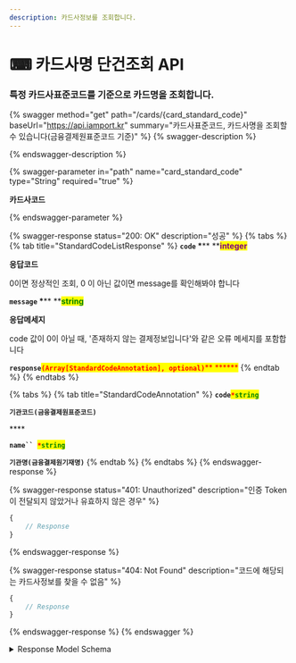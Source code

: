 ```yaml
---
description: 카드사정보를 조회합니다.
---
```


# ⌨ 카드사명 단건조회 API

### 특정 카드사표준코드를 기준으로 카드명을 조회합니다.

{% swagger method="get" path="/cards/{card_standard_code}" baseUrl="https://api.iamport.kr" summary="카드사표준코드, 카드사명을 조회할 수 있습니다(금융결제원표준코드 기준)" %}
{% swagger-description %}

{% endswagger-description %}

{% swagger-parameter in="path" name="card_standard_code" type="String" required="true" %}
<mark style="color:red;">

**카드사코드**

</mark>
{% endswagger-parameter %}

{% swagger-response status="200: OK" description="성공" %}
{% tabs %}
{% tab title="StandardCodeListResponse" %}
**`code`  **<mark style="color:red;">**\***</mark>** **<mark style="color:purple;">**integer**</mark>

**응답코드**

0이면 정상적인 조회, 0 이 아닌 값이면 message를 확인해봐야 합니다



**`message`  **<mark style="color:red;">**\***</mark>** **<mark style="color:green;">**string**</mark>

**응답메세지**

code 값이 0이 아닐 때, '존재하지 않는 결제정보입니다'와 같은 오류 메세지를 포함합니다



**`response`**<mark style="color:red;">**`(Array[StandardCodeAnnotation], optional)`**</mark><mark style="color:red;">** **</mark><mark style="color:red;">****</mark>&#x20;
{% endtab %}
{% endtabs %}

{% tabs %}
{% tab title="StandardCodeAnnotation" %}
**`code`**<mark style="color:red;">**`*`**</mark><mark style="color:green;">**`string`**</mark>

**`기관코드(금융결제원표준코드)`**

&#x20;****&#x20;

**`name`` `**<mark style="color:red;">**`*`**</mark><mark style="color:green;">**`string`**</mark>

**`기관명(금융결제원기재명)`**
{% endtab %}
{% endtabs %}
{% endswagger-response %}

{% swagger-response status="401: Unauthorized" description="인증 Token이 전달되지 않았거나 유효하지 않은 경우" %}
```javascript
{
    // Response
}
```
{% endswagger-response %}

{% swagger-response status="404: Not Found" description="코드에 해당되는 카드사정보를 찾을 수 없음" %}
```javascript
{
    // Response
}
```
{% endswagger-response %}
{% endswagger %}

<details>

<summary>Response Model Schema</summary>

```
{
  "code": 0,
  "message": "string",
  "response": {
    "code": "string",
    "name": "string"
  }
}
```

</details>

